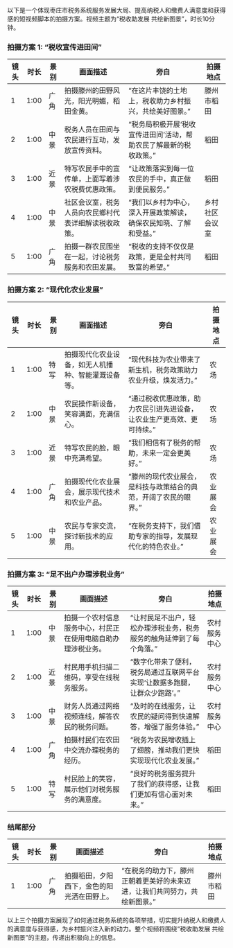 以下是一个体现枣庄市税务系统服务发展大局、提高纳税人和缴费人满意度和获得感的短视频脚本的拍摄方案。视频主题为“税收助发展 共绘新图景”，时长10分钟。

### 拍摄方案 1: “税收宣传进田间”

| 镜头 | 时长 | 景别     | 画面描述                                         | 旁白                                                                 | 拍摄地点       |
|------|------|----------|--------------------------------------------------|----------------------------------------------------------------------|----------------|
| 1    | 1:00 | 广角     | 拍摄滕州的田野风光，阳光明媚，稻田金黄。                   | “在这片丰饶的土地上，税收助力乡村振兴，共绘美好图景。”                | 滕州市稻田     |
| 2    | 1:00 | 中景     | 税务人员在田间与农民进行互动，发放宣传资料。                 | “税务局积极开展‘税收宣传进田间’活动，帮助农民了解最新的税收政策。”  | 稻田            |
| 3    | 1:00 | 近景     | 特写农民手中的宣传单，上面写着涉农税费优惠政策。             | “让政策落实到每一位农民的手中，真正做到便民服务。”                  | 稻田            |
| 4    | 1:00 | 中景     | 社区会议室，税务人员向农民鄉村代表详细解读税收政策。         | “我们以乡村为中心，深入开展政策解读，确保农民知晓、了解和受益。”      | 乡村社区会议室 |
| 5    | 1:00 | 广角     | 拍摄一群农民围坐在一起，讨论税务服务和农田发展。             | “税收的支持不仅仅是政策，更是全村共同致富的希望。”                  | 稻田           |

### 拍摄方案 2: “现代化农业发展”

| 镜头 | 时长 | 景别     | 画面描述                                         | 旁白                                                                 | 拍摄地点       |
|------|------|----------|--------------------------------------------------|----------------------------------------------------------------------|----------------|
| 1    | 1:00 | 特写     | 拍摄现代化农业设备，如无人机播种、智能灌溉设备等。         | “现代科技为农业带来了新生机，税务政策助力农业升级，焕发活力。”      | 农场           |
| 2    | 1:00 | 中景     | 农民操作新设备，笑容满面，充满信心。                        | “通过税收优惠政策，助力农民引进先进设备，让农业生产更高效、更可持续。”| 农场           |
| 3    | 1:00 | 近景     | 特写农民的脸，眼中充满希望。                              | “我们相信有了税务的帮助，未来一定会更美好。”                        | 农场           |
| 4    | 1:00 | 广角     | 拍摄现代化农业展会，展示现代技术和农业产品。              | “滕州的现代农业展会，是科技与政策结合的典范，开阔了农民的眼界。”    | 农业展会       |
| 5    | 1:00 | 中景     | 农民与专家交流，探讨新技术的应用。                        | “在税务支持下，我们借助专家的指导，发展现代化的特色农业。”        | 农业展会       |

### 拍摄方案 3: “足不出户办理涉税业务”

| 镜头 | 时长 | 景别     | 画面描述                                         | 旁白                                                                 | 拍摄地点       |
|------|------|----------|--------------------------------------------------|----------------------------------------------------------------------|----------------|
| 1    | 1:00 | 中景     | 拍摄一个农村信息服务中心，村民正在使用电脑自助办理涉税业务。| “让村民足不出户，轻松办理涉税业务，税务服务的触角延伸到了每个角落。” | 农村服务中心   |
| 2    | 1:00 | 近景     | 村民用手机扫描二维码，享受在线税务服务。                 | “数字化带来了便利，税务局通过互联网平台实现‘让数据多跑腿，让群众少跑路’。”| 农村服务中心   |
| 3    | 1:00 | 中景     | 财务人员通过网络视频连线，解答农民的税务问题。            | “及时的在线服务，让农民的疑问得到快速解答，增强了服务体验。”       | 农村服务中心   |
| 4    | 1:00 | 广角     | 拍摄村民们在农田中交流办理税务的经历。                     | “税务为农民增收插上了翅膀，推动我们更快实现现代化农业发展。”        | 稻田           |
| 5    | 1:00 | 特写     | 村民脸上的笑容，展示他们对税务服务的满意度。              | “良好的税务服务提升了我们的获得感，让我们更加有信心面对未来。”      | 稻田           |

### 结尾部分

| 镜头 | 时长 | 景别     | 画面描述                                         | 旁白                                                                 | 拍摄地点       |
|------|------|----------|--------------------------------------------------|----------------------------------------------------------------------|----------------|
| 1    | 1:00 | 广角     | 拍摄稻田，夕阳西下，金色的阳光洒在田野上。                   | “在税务的助力下，滕州正朝着更美好的未来迈进，让我们共同努力，共绘新图景。”| 滕州市稻田     |

以上三个拍摄方案展现了如何通过税务系统的各项举措，切实提升纳税人和缴费人的满意度与获得感，为乡村振兴注入新的动力。整个视频将围绕“税收助发展 共绘新图景”的主题，传递出积极向上的信息。

